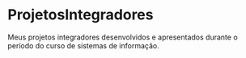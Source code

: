 # ProjetosIntegradores 
 Meus projetos integradores desenvolvidos e apresentados durante o período do curso de sistemas de informação.
